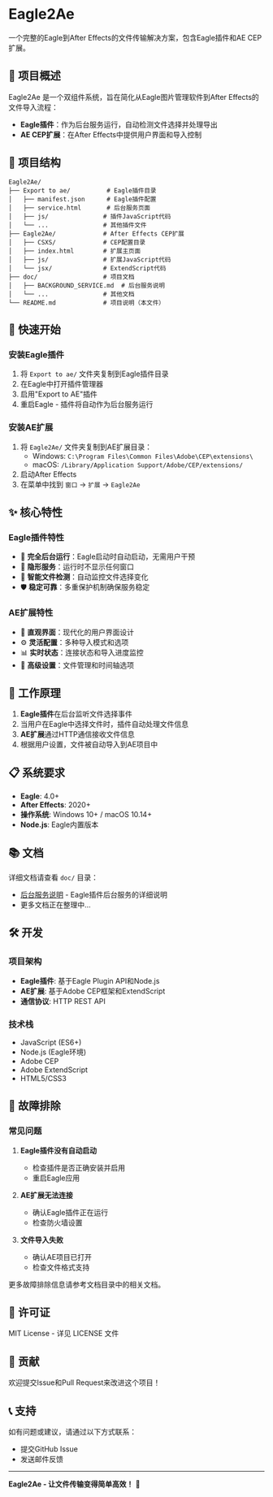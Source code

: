 # Eagle2Ae

一个完整的Eagle到After Effects的文件传输解决方案，包含Eagle插件和AE CEP扩展。

## 🌟 项目概述

Eagle2Ae 是一个双组件系统，旨在简化从Eagle图片管理软件到After Effects的文件导入流程：

- **Eagle插件**：作为后台服务运行，自动检测文件选择并处理导出
- **AE CEP扩展**：在After Effects中提供用户界面和导入控制

## 📁 项目结构

```
Eagle2Ae/
├── Export to ae/          # Eagle插件目录
│   ├── manifest.json      # Eagle插件配置
│   ├── service.html       # 后台服务页面
│   ├── js/               # 插件JavaScript代码
│   └── ...               # 其他插件文件
├── Eagle2Ae/             # After Effects CEP扩展
│   ├── CSXS/             # CEP配置目录
│   ├── index.html        # 扩展主页面
│   ├── js/               # 扩展JavaScript代码
│   └── jsx/              # ExtendScript代码
├── doc/                  # 项目文档
│   ├── BACKGROUND_SERVICE.md  # 后台服务说明
│   └── ...               # 其他文档
└── README.md             # 项目说明（本文件）
```

## 🚀 快速开始

### 安装Eagle插件

1. 将 `Export to ae/` 文件夹复制到Eagle插件目录
2. 在Eagle中打开插件管理器
3. 启用"Export to AE"插件
4. 重启Eagle - 插件将自动作为后台服务运行

### 安装AE扩展

1. 将 `Eagle2Ae/` 文件夹复制到AE扩展目录：
   - Windows: `C:\Program Files\Common Files\Adobe\CEP\extensions\`
   - macOS: `/Library/Application Support/Adobe/CEP/extensions/`
2. 启动After Effects
3. 在菜单中找到 `窗口` → `扩展` → `Eagle2Ae`

## ✨ 核心特性

### Eagle插件特性
- 🔄 **完全后台运行**：Eagle启动时自动启动，无需用户干预
- 👻 **隐形服务**：运行时不显示任何窗口
- 📁 **智能文件检测**：自动监控文件选择变化
- 🛡️ **稳定可靠**：多重保护机制确保服务稳定

### AE扩展特性
- 🎯 **直观界面**：现代化的用户界面设计
- ⚙️ **灵活配置**：多种导入模式和选项
- 📊 **实时状态**：连接状态和导入进度监控
- 🔧 **高级设置**：文件管理和时间轴选项

## 🔧 工作原理

1. **Eagle插件**在后台监听文件选择事件
2. 当用户在Eagle中选择文件时，插件自动处理文件信息
3. **AE扩展**通过HTTP通信接收文件信息
4. 根据用户设置，文件被自动导入到AE项目中

## 📋 系统要求

- **Eagle**: 4.0+
- **After Effects**: 2020+
- **操作系统**: Windows 10+ / macOS 10.14+
- **Node.js**: Eagle内置版本

## 📚 文档

详细文档请查看 `doc/` 目录：

- [后台服务说明](doc/BACKGROUND_SERVICE.md) - Eagle插件后台服务的详细说明
- 更多文档正在整理中...

## 🛠️ 开发

### 项目架构

- **Eagle插件**: 基于Eagle Plugin API和Node.js
- **AE扩展**: 基于Adobe CEP框架和ExtendScript
- **通信协议**: HTTP REST API

### 技术栈

- JavaScript (ES6+)
- Node.js (Eagle环境)
- Adobe CEP
- Adobe ExtendScript
- HTML5/CSS3

## 🐛 故障排除

### 常见问题

1. **Eagle插件没有自动启动**
   - 检查插件是否正确安装并启用
   - 重启Eagle应用

2. **AE扩展无法连接**
   - 确认Eagle插件正在运行
   - 检查防火墙设置

3. **文件导入失败**
   - 确认AE项目已打开
   - 检查文件格式支持

更多故障排除信息请参考文档目录中的相关文档。

## 📄 许可证

MIT License - 详见 LICENSE 文件

## 🤝 贡献

欢迎提交Issue和Pull Request来改进这个项目！

## 📞 支持

如有问题或建议，请通过以下方式联系：

- 提交GitHub Issue
- 发送邮件反馈

---

**Eagle2Ae - 让文件传输变得简单高效！** 🎉
